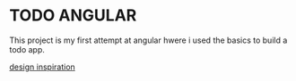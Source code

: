 # TODO ANGULAR

This project is my first attempt at angular hwere i used the basics to build a todo app.

[design inspiration](https://dribbble.com/shots/2942770-Daily-UI-042-ToDo-List)
